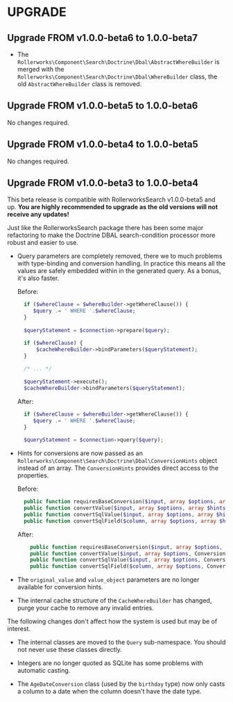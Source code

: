 UPGRADE
=======

## Upgrade FROM v1.0.0-beta6 to 1.0.0-beta7

* The `Rollerworks\Component\Search\Doctrine\Dbal\AbstractWhereBuilder`
  is merged with the `Rollerworks\Component\Search\Doctrine\Dbal\WhereBuilder`
  class, the old `AbstractWhereBuilder` class is removed.
  
## Upgrade FROM v1.0.0-beta5 to 1.0.0-beta6

No changes required.

## Upgrade FROM v1.0.0-beta4 to 1.0.0-beta5

No changes required.

## Upgrade FROM v1.0.0-beta3 to 1.0.0-beta4

This beta release is compatible with RollerworksSearch v1.0.0-beta5
and up. **You are highly recommended to upgrade as the old versions will
not receive any updates!**

Just like the RollerworksSearch package there has been some major
refactoring to make the Doctrine DBAL search-condition processor more
robust and easier to use.

* Query parameters are completely removed, there we to much problems with
  type-binding and conversion handling. In practice this means all the values
  are safely embedded within in the generated query. As a bonus, it's also
  faster.
  
  Before:
  
  ```php
    if ($whereClause = $whereBuilder->getWhereClause()) {
       $query .= ' WHERE '.$whereClause;
    }
    
    $queryStatement = $connection->prepare($query);

    if ($whereClause) {
        $cacheWhereBuilder->bindParameters($queryStatement);
    }
    
    /* ... */
    
    $queryStatement->execute();
    $cacheWhereBuilder->bindParameters($queryStatement);
  ```
  
  After:
  
  ```php
    if ($whereClause = $whereBuilder->getWhereClause()) {
       $query .= ' WHERE '.$whereClause;
    }
    
    $queryStatement = $connection->query($query);
  ```
  
* Hints for conversions are now passed as an `Rollerworks\Component\Search\Doctrine\Dbal\ConversionHints`
  object instead of an array. The `ConversionHints` provides direct access to the properties.

  Before:
  
  ```php
    public function requiresBaseConversion($input, array $options, array $hints);
    public function convertValue($input, array $options, array $hints);
    public function convertSqlValue($input, array $options, array $hints);
    public function convertSqlField($column, array $options, array $hints);
  ```
  
  After:
  
  ```php
      public function requiresBaseConversion($input, array $options, ConversionHints $hints);
      public function convertValue($input, array $options, ConversionHints $hints);
      public function convertSqlValue($input, array $options, ConversionHints $hints);
      public function convertSqlField($column, array $options, ConversionHints $hints);
  ```
  
* The `original_value` and `value_object` parameters are no longer available
  for conversion hints.
  
* The internal cache structure of the `CacheWhereBuilder` has changed, purge
  your cache to remove any invalid entries.

The following changes don't affect how the system is used but may be of
interest.

* The internal classes are moved to the `Query` sub-namespace.
  You should not never use these classes directly. 

* Integers are no longer quoted as SQLite has some problems with automatic
  casting.
  
* The `AgeDateConversion` class (used by the `birthday` type) now only
  casts a column to a date when the column doesn't have the date type.
